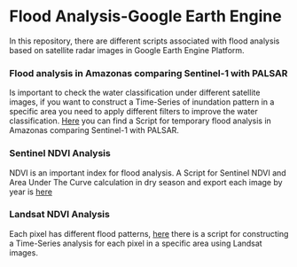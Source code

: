 # Flood Analysis-Google Earth Engine
In this repository, there are different scripts associated with flood analysis based on satellite radar images in Google Earth Engine Platform. 

### Flood analysis in Amazonas comparing Sentinel-1 with PALSAR

Is important to check the water classification under different satellite images, if you want to construct a Time-Series of inundation pattern in a specific area you need to apply different filters to improve the water classification.  [Here](https://code.earthengine.google.com/083915ef8e164d91a99c9bc7007cbc54) you can find a Script for temporary flood analysis in Amazonas comparing Sentinel-1 with PALSAR.

### Sentinel NDVI Analysis

NDVI is an important index for flood analysis. A Script for Sentinel NDVI and Area Under The Curve calculation in dry season and export each image by year is [here](https://code.earthengine.google.com/562a404bf0173904f20d263423633a26)

### Landsat NDVI Analysis

Each pixel has different flood patterns, [here](https://code.earthengine.google.com/a2dd3f2bcd70399d754761c87ef03c80) there is a script for constructing a Time-Series analysis for each pixel in a specific area using Landsat images. 

